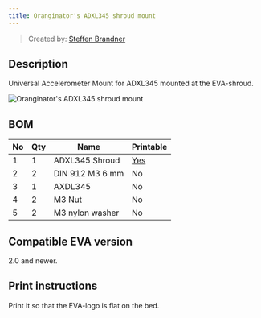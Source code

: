 ```yaml
---
title: Oranginator's ADXL345 shroud mount
---
```


> Created by: [Steffen Brandner](https://github.com/Oranginator)

## Description
Universal Accelerometer Mount for ADXL345 mounted at the EVA-shroud.


![Oranginator's ADXL345 shroud mount](assets/adxl345_shroud.jpg)


## BOM
| No | Qty | Name                                           | Printable |
| -- | --- | ---------------------------------------------- | --------- |
| 1  | 1   | ADXL345 Shroud                                 | [Yes](stl/adxl345_shroud.STL) |
| 2  | 2   | DIN 912 M3 6 mm                                | No        |
| 3  | 1   | AXDL345                                        | No        |
| 4  | 2   | M3 Nut                                  		    | No        |
| 5  | 2   | M3 nylon washer                           	  	| No        |


## Compatible EVA version
2.0 and newer.

## Print instructions
Print it so that the EVA-logo is flat on the bed.
